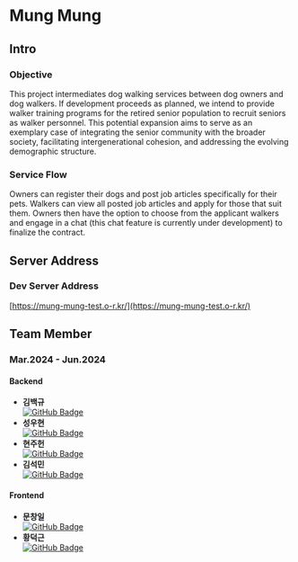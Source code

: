 # Mung Mung

## Intro
### Objective
This project intermediates dog walking services between dog owners and dog walkers. If development proceeds as planned, we intend to provide walker training programs for the retired senior population to recruit seniors as walker personnel. This potential expansion aims to serve as an exemplary case of integrating the senior community with the broader society, facilitating intergenerational cohesion, and addressing the evolving demographic structure.
### Service Flow
Owners can register their dogs and post job articles specifically for their pets. Walkers can view all posted job articles and apply for those that suit them. Owners then have the option to choose from the applicant walkers and engage in a chat (this chat feature is currently under development) to finalize the contract.

## Server Address
### Dev Server Address
[https://mung-mung-test.o-r.kr/](https://mung-mung-test.o-r.kr/)

## Team Member
### Mar.2024 - Jun.2024
#### Backend
- **김백규**  
  [![GitHub Badge](https://img.shields.io/badge/GitHub-181717?&logo=GitHub&logoColor=white&style=for-the-badge&link=https://github.com/baekgyu-kim)](https://github.com/baekgyu-kim)
- **성우현**  
  [![GitHub Badge](https://img.shields.io/badge/GitHub-181717?&logo=GitHub&logoColor=white&style=for-the-badge&link=https://github.com/whsung0330)](https://github.com/whsung0330)
- **현주헌**  
  [![GitHub Badge](https://img.shields.io/badge/GitHub-181717?&logo=GitHub&logoColor=white&style=for-the-badge&link=https://github.com/joohunhyun)](https://github.com/joohunhyun)
- **김석민**  
  [![GitHub Badge](https://img.shields.io/badge/GitHub-181717?&logo=GitHub&logoColor=white&style=for-the-badge&link=https://github.com/min0219)](https://github.com/min0219)
#### Frontend
- **문창일**  
  [![GitHub Badge](https://img.shields.io/badge/GitHub-181717?&logo=GitHub&logoColor=white&style=for-the-badge&link=https://github.com/cimkoreauniv)](https://github.com/cimkoreauniv)
- **황덕근**  
  [![GitHub Badge](https://img.shields.io/badge/GitHub-181717?&logo=GitHub&logoColor=white&style=for-the-badge&link=https://github.com/SkeletonK10)](https://github.com/SkeletonK10)


